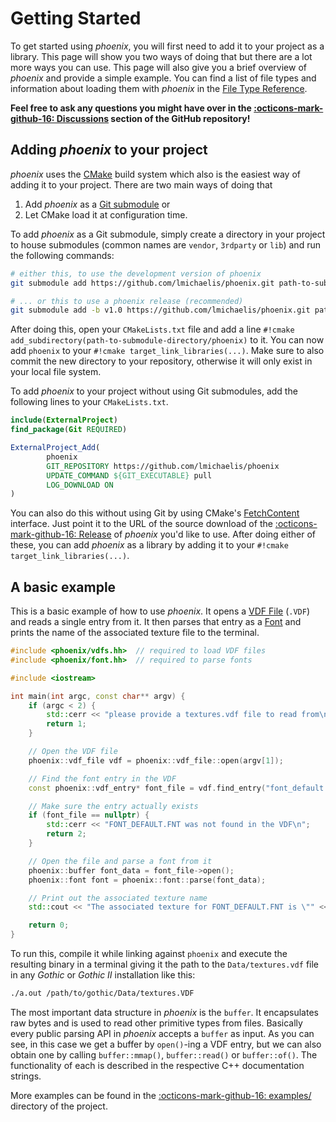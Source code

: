 # Getting Started

To get started using *phoenix*, you will first need to add it to your project as a library. This page will show you two
ways of doing that but there are a lot more ways you can use. This page will also give you a brief overview of
*phoenix* and provide a simple example. You can find a list of file types and information about loading them with
*phoenix* in the [File Type Reference](reference.md).

**Feel free to ask any questions you might have over in
the [:octicons-mark-github-16: Discussions](https://github.com/lmichaelis/phoenix/discussions)
section of the GitHub repository!**

## Adding *phoenix* to your project

*phoenix* uses the [CMake](https://cmake.org/) build system which also is the easiest way of adding it to your project.
There are two main ways of doing that

1. Add *phoenix* as a [Git submodule](https://git-scm.com/book/en/v2/Git-Tools-Submodules) or
2. Let CMake load it at configuration time.

To add *phoenix* as a Git submodule, simply create a directory in your project to house submodules
(common names are `vendor`, `3rdparty` or `lib`) and run the following commands:

```sh
# either this, to use the development version of phoenix
git submodule add https://github.com/lmichaelis/phoenix.git path-to-submodule-directory/phoenix

# ... or this to use a phoenix release (recommended)
git submodule add -b v1.0 https://github.com/lmichaelis/phoenix.git path-to-submodule-directory/phoenix
```

After doing this, open your `CMakeLists.txt` file and add a
line `#!cmake add_subdirectory(path-to-submodule-directory/phoenix)`
to it. You can now add `phoenix` to your `#!cmake target_link_libraries(...)`. Make sure to also commit the new
directory to your repository, otherwise it will only exist in your local file system.

To add *phoenix* to your project without using Git submodules, add the following lines to your `CMakeLists.txt`.

```cmake
include(ExternalProject)
find_package(Git REQUIRED)

ExternalProject_Add(
        phoenix
        GIT_REPOSITORY https://github.com/lmichaelis/phoenix
        UPDATE_COMMAND ${GIT_EXECUTABLE} pull
        LOG_DOWNLOAD ON
)
```

You can also do this without using Git by using
CMake's [FetchContent](https://cmake.org/cmake/help/latest/module/FetchContent.html)
interface. Just point it to the URL of the source download of
the [:octicons-mark-github-16: Release](https://github.com/lmichaelis/phoenix/releases)
of *phoenix* you'd like to use. After doing either of these, you can add *phoenix* as a library by adding it to
your `#!cmake target_link_libraries(...)`.

## A basic example

This is a basic example of how to use *phoenix*. It opens a [VDF File](formats/vdf.md) (`.VDF`) and reads a single
entry from it. It then parses that entry as a [Font](formats/font.md) and prints the name of the associated texture
file to the terminal.

```cpp
#include <phoenix/vdfs.hh>  // required to load VDF files
#include <phoenix/font.hh>  // required to parse fonts

#include <iostream>

int main(int argc, const char** argv) {
    if (argc < 2) {
        std::cerr << "please provide a textures.vdf file to read from\n";
        return 1;
    }

    // Open the VDF file
    phoenix::vdf_file vdf = phoenix::vdf_file::open(argv[1]);

    // Find the font entry in the VDF
    const phoenix::vdf_entry* font_file = vdf.find_entry("font_default.fnt");

    // Make sure the entry actually exists
    if (font_file == nullptr) {
        std::cerr << "FONT_DEFAULT.FNT was not found in the VDF\n";
        return 2;
    }

    // Open the file and parse a font from it
    phoenix::buffer font_data = font_file->open();
    phoenix::font font = phoenix::font::parse(font_data);

    // Print out the associated texture name
    std::cout << "The associated texture for FONT_DEFAULT.FNT is \"" << font.name << "\"\n";

    return 0;
}
```

To run this, compile it while linking against `phoenix` and execute the resulting binary in a terminal giving it the
path to the `Data/textures.vdf` file in any *Gothic* or *Gothic II* installation like this:

```sh
./a.out /path/to/gothic/Data/textures.VDF
```

The most important data structure in *phoenix* is the `buffer`. It encapsulates raw bytes and is used to read other
primitive types from files. Basically every public parsing API in *phoenix* accepts a `buffer` as input. As you can
see, in this case we get a buffer by `open()`-ing a VDF entry, but we can also obtain one by calling `buffer::mmap()`,
`buffer::read()` or `buffer::of()`. The functionality of each is described in the respective C++ documentation strings.

More examples can be found in
the [:octicons-mark-github-16: examples/](https://github.com/lmichaelis/phoenix/tree/main/examples)
directory of the project.
